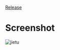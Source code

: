 [Release](https://github.com/erichuang1994/hupu-bxj-workflow/releases)
# Screenshot
![jietu](https://ws2.sinaimg.cn/large/006tNbRwgy1fxi81x90e6j30vu0r8n52.jpg)
